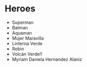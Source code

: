 # Heroes

* Superman
* Batman
* Aquaman
* Mujer Maravilla
* Linterna Verde
* Robin
* Volcán Verde!!
* Myriam Daniela Hernandez Alaniz
